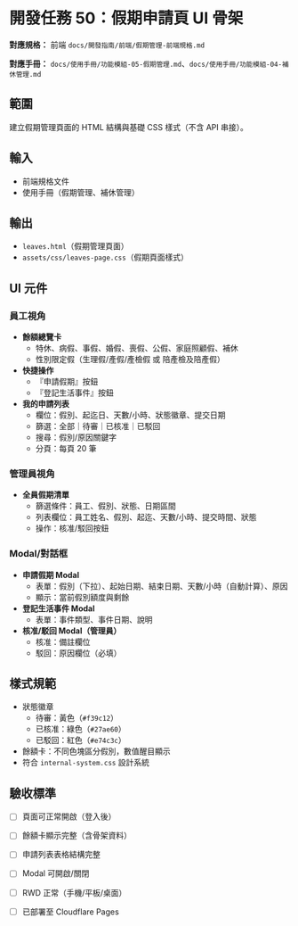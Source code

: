 # 開發任務 50：假期申請頁 UI 骨架

**對應規格：** 前端 `docs/開發指南/前端/假期管理-前端規格.md`

**對應手冊：** `docs/使用手冊/功能模組-05-假期管理.md`、`docs/使用手冊/功能模組-04-補休管理.md`

## 範圍

建立假期管理頁面的 HTML 結構與基礎 CSS 樣式（不含 API 串接）。

## 輸入

- 前端規格文件
- 使用手冊（假期管理、補休管理）

## 輸出

- `leaves.html`（假期管理頁面）
- `assets/css/leaves-page.css`（假期頁面樣式）

## UI 元件

### 員工視角
- **餘額總覽卡**
  - 特休、病假、事假、婚假、喪假、公假、家庭照顧假、補休
  - 性別限定假（生理假/產假/產檢假 或 陪產檢及陪產假）
- **快捷操作**
  - 『申請假期』按鈕
  - 『登記生活事件』按鈕
- **我的申請列表**
  - 欄位：假別、起迄日、天數/小時、狀態徽章、提交日期
  - 篩選：全部｜待審｜已核准｜已駁回
  - 搜尋：假別/原因關鍵字
  - 分頁：每頁 20 筆

### 管理員視角
- **全員假期清單**
  - 篩選條件：員工、假別、狀態、日期區間
  - 列表欄位：員工姓名、假別、起迄、天數/小時、提交時間、狀態
  - 操作：核准/駁回按鈕

### Modal/對話框
- **申請假期 Modal**
  - 表單：假別（下拉）、起始日期、結束日期、天數/小時（自動計算）、原因
  - 顯示：當前假別額度與剩餘
- **登記生活事件 Modal**
  - 表單：事件類型、事件日期、說明
- **核准/駁回 Modal（管理員）**
  - 核准：備註欄位
  - 駁回：原因欄位（必填）

## 樣式規範

- 狀態徽章
  - 待審：黃色（`#f39c12`）
  - 已核准：綠色（`#27ae60`）
  - 已駁回：紅色（`#e74c3c`）
- 餘額卡：不同色塊區分假別，數值醒目顯示
- 符合 `internal-system.css` 設計系統

## 驗收標準

- [ ] 頁面可正常開啟（登入後）
- [ ] 餘額卡顯示完整（含骨架資料）
- [ ] 申請列表表格結構完整
- [ ] Modal 可開啟/關閉
- [ ] RWD 正常（手機/平板/桌面）
- [ ] 已部署至 Cloudflare Pages







